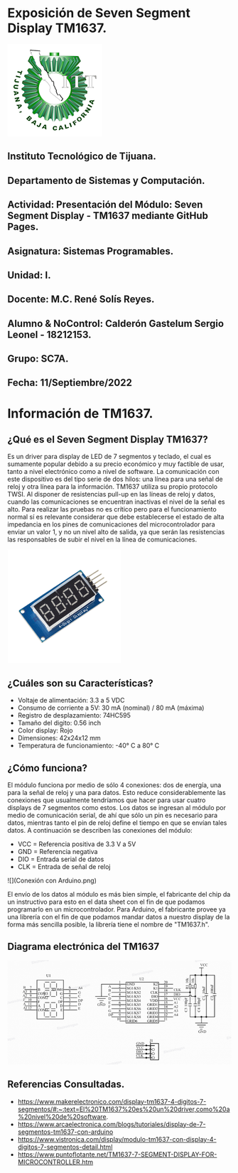 # Exposición de Seven Segment Display TM1637.

![](Logo.png)

## Instituto Tecnológico de Tijuana.

## Departamento de Sistemas y Computación.

## Actividad: Presentación del Módulo: Seven Segment Display - TM1637 mediante GitHub Pages.

## Asignatura: Sistemas Programables.

## Unidad: I.

## Docente: M.C. René Solís Reyes.

## Alumno & NoControl: Calderón Gastelum Sergio Leonel - 18212153.

## Grupo: SC7A.

## Fecha: 11/Septiembre/2022

# Información de TM1637.

## ¿Qué es el Seven Segment Display TM1637?
Es un driver para display de LED de 7 segmentos y teclado, el cual es sumamente popular debido a su precio económico y muy factible de usar, tanto a nivel electrónico como a nivel de software.
La comunicación con este dispositivo es del tipo serie de dos hilos: una línea para una señal de reloj y otra línea para la información. TM1637 utiliza su propio protocolo TWSI. Al disponer de resistencias pull-up en las líneas de reloj y datos, cuando las comunicaciones se encuentran inactivas el nivel de la señal es alto. Para realizar las pruebas no es crítico pero para el funcionamiento normal sí es relevante considerar que debe establecerse el estado de alta impedancia en los pines de comunicaciones del microcontrolador para enviar un valor 1, y no un nivel alto de salida, ya que serán las resistencias las responsables de subir el nivel en la línea de comunicaciones.

![](TM1637.jpg)

## ¿Cuáles son su Características?
*  Voltaje de alimentación: 3.3 a 5 VDC
*  Consumo de corriente a 5V: 30 mA (nominal) / 80 mA (máxima)
*  Registro de desplazamiento: 74HC595
*  Tamaño del digito: 0.56 inch
*  Color display: Rojo
*  Dimensiones: 42x24x12 mm
*  Temperatura de funcionamiento: -40° C a 80° C

## ¿Cómo funciona?
El módulo funciona por medio de sólo 4 conexiones: dos de energía, una para la señal de reloj y una para datos. Esto reduce considerablemente las conexiones que usualmente tendríamos que hacer para usar cuatro displays de 7 segmentos como estos. Los datos se ingresan al módulo por medio de comunicación serial, de ahí que sólo un pin es necesario para datos, mientras tanto el pin de reloj define el tiempo en que se envían tales datos.
A continuación se describen las conexiones del módulo:
*  VCC = Referencia positiva de 3.3 V a 5V
*  GND = Referencia negativa
*  DIO = Entrada serial de datos
*  CLK = Entrada de  señal de reloj

![](Conexión con Arduino.png)

El envío de los datos al módulo es más bien simple, el fabricante del chip da un instructivo para esto en el data sheet con el fin de que podamos programarlo en un microcontrolador. Para Arduino, el fabricante provee ya una librería con el fin de que podamos mandar datos a nuestro display de la forma más sencilla posible, la librería tiene el nombre de "TM1637.h".

## Diagrama electrónica del TM1637
![](Diagrama.png)

## Referencias Consultadas.
*  https://www.makerelectronico.com/display-tm1637-4-digitos-7-segmentos/#:~:text=El%20TM1637%20es%20un%20driver,como%20a%20nivel%20de%20software.
*  https://www.arcaelectronica.com/blogs/tutoriales/display-de-7-segmentos-tm1637-con-arduino
*  https://www.vistronica.com/display/modulo-tm1637-con-display-4-digitos-7-segmentos-detail.html
*  https://www.puntoflotante.net/TM1637-7-SEGMENT-DISPLAY-FOR-MICROCONTROLLER.htm
